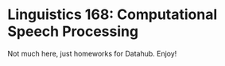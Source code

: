 # Linguistics 168: Computational Speech Processing

Not much here, just homeworks for Datahub. Enjoy!

